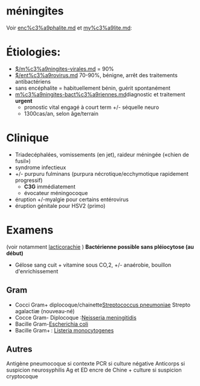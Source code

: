 # méningites



Voir [enc%c3%a9phalite.md](#encc3a9phalitemd) et [my%c3%a9lite.md](#myc3a9litemd):


# Étiologies:


- [$/m%c3%a9ningites-virales.md](#mc3a9ningites-viralesmd)  = 90% 
- [$/ent%c3%a9rovirus.md](#entc3a9rovirusmd) 70-90%, bénigne, arrêt des traitements antibactériens 
- sans encéphalite = habituellement bénin, guérit spontanément 
- [m%c3%a9ningites-bact%c3%a9riennes.md](#mc3a9ningites-bactc3a9riennesmd)diagnostic et traitement **urgent** 
    - pronostic vital engagé à court term +/- séquelle neuro 
    - 1300cas/an, selon âge/terrain 


# Clinique


- Triadecéphalées, vomissements (en jet), raideur méningée («chien de fusil») 
- syndrome infectieux 
- +/- purpuru fulminans (purpura nécrotique/ecchymotique rapidement progressif) 
    - **C3G** immédiatement 
    - évocateur méningocoque 
- éruption +/-myalgie pour certains entérovirus 
- éruption génitale pour HSV2 (primo) 


# Examens






(voir notamment [lacticorachie](analyse-du-lcr-en-biochimie.norg::#h:dddf16ac-9013-4649-a58f-82be7c3ba966) )
**Bactérienne possible sans pléiocytose (au début)** 

- Gélose sang cuit + vitamine sous CO,2, +/- anaérobie, bouillon d'enrichissement 


## Gram


- Cocci Gram+ diplocoque/chainette[Streptococcus pneumoniae](streptococcus-pneumoniae.norg:) Strepto agalactiæ (nouveau-né) 
- Cocce Gram- Diplocoque :[Neisseria meningitidis](neisseria-meningitidis.norg:) 
- Bacille Gram-[Escherichia coli](hæmophilus-influenza.norg:) 
- Bacille Gram+ : [Listeria monocytogenes](listeria-monocytogenes.norg:) 


## Autres


Antigène pneumocoque si contexte
PCR si culture négative
Anticorps si suspicion neurosyphilis
Ag et ED encre de Chine + culture si suspicion cryptocoque 

